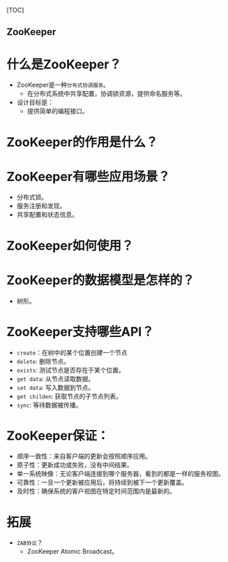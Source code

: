 [TOC]

ZooKeeper
---


# 什么是ZooKeeper？
* ZooKeeper是一种`分布式协调服务`。
  * 在分布式系统中共享配置，协调锁资源，提供命名服务等。
* 设计目标是：
  * 提供简单的编程接口。

# ZooKeeper的作用是什么？

# ZooKeeper有哪些应用场景？
* 分布式锁。
* 服务注册和发现。
* 共享配置和状态信息。

# ZooKeeper如何使用？

# ZooKeeper的数据模型是怎样的？
* 树形。

# ZooKeeper支持哪些API？
* `create`：在树中的某个位置创建一个节点
* `delete`: 删除节点。
* `exists`: 测试节点是否存在于某个位置。
* `get data`: 从节点读取数据。
* `set data`: 写入数据到节点。
* `get childen`: 获取节点的子节点列表。
* `sync`: 等待数据被传播。

# ZooKeeper保证：
* 顺序一致性：来自客户端的更新会按照顺序应用。
* 原子性：更新成功或失败，没有中间结果。
* 单一系统映像：无论客户端连接到哪个服务器，看到的都是一样的服务视图。
* 可靠性：一旦一个更新被应用后，将持续到被下一个更新覆盖。
* 及时性：确保系统的客户视图在特定时间范围内是最新的。


# 拓展
* `ZAB协议`？
  * ZooKeeper Atomic Broadcast。